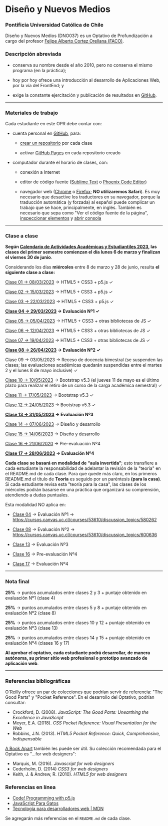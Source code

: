 # Diseño y Nuevos Medios

### Pontificia Universidad Católica de Chile

Diseño y Nuevos Medios (DNO037) es un Optativo de Profundización a cargo del profesor [Felipe Alberto Cortez Orellana (FACO)](https://faco.cl/).

### Descripción abreviada

- conserva su nombre desde el año 2010, pero no conserva el mismo programa (en la práctica);

- hoy por hoy ofrece una introducción al desarrollo de Aplicaciones Web, por la vía del FrontEnd; y

- exige la constante ejercitación y publicación de resultados en [GitHub](https://github.com/).

- - - - - - - - - -

### Materiales de trabajo

Cada estudiante en este OPR debe contar con:

- cuenta personal en [GitHub](https://github.com/join), para:

  - [crear un repositorio](https://docs.github.com/es/get-started/quickstart/create-a-repo) por cada clase

  - activar [GitHub Pages](https://docs.github.com/es/pages/getting-started-with-github-pages/creating-a-github-pages-site) en cada repositorio creado

- computador durante el horario de clases, con:

  - conexión a Internet

  - editor de código fuente ([Sublime Text](https://www.sublimetext.com/) o [Phoenix Code Editor](https://phcode.dev/))

  - navegador web ([Chrome](https://www.google.com/intl/es-419/chrome/) o [Firefox](https://www.mozilla.org/es-CL/firefox/new/); **NO utilizaremos Safari**). Es muy necesario que desactive los traductores en su navegador, porque la traducción automática (y forzada) al español puede complicar un trabajo que se hace, principalmente, en inglés. También es necesario que sepa como "Ver el código fuente de la página", [inspeccionar elementos](https://support.hostinger.es/es/articles/2333029-como-inspeccionar-los-elementos-del-sitio-web) y [abrir consola](https://transferwise.com/es/help/articles/2954851/como-abrir-la-consola-de-tu-navegador)




- - - - - - - - -

### Clase a clase

**Según [Calendario de Actividades Académicas y Estudiantiles 2023](https://registrosacademicos.uc.cl/wp-content/uploads/2022/11/Calendario-Academico-2023.pdf), las clases del primer semestre comienzan el día lunes 6 de marzo y finalizan el viernes 30 de junio**. 

Considerando los días **miércoles** entre 8 de marzo y 28 de junio, resulta **el siguiente clase a clase:**

[Clase 01 → 08/03/2023](https://github.com/profesorfaco/dno037-2023/tree/main/clase-01) → HTML5 + CSS3 + p5.js ✓

[Clase 02 → 15/03/2023](https://github.com/profesorfaco/dno037-2023/tree/main/clase-02) → HTML5 + CSS3 + p5.js ✓

[Clase 03 → 22/03/2023](https://github.com/profesorfaco/dno037-2023/tree/main/clase-03) → HTML5 + CSS3 + p5.js ✓

**[Clase 04 → 29/03/2023](https://github.com/profesorfaco/dno037-2023/tree/main/clase-04) → Evaluación Nº1 ✓**

[Clase 05 → 05/04/2023](https://github.com/profesorfaco/dno037-2023/tree/main/clase-05) → HTML5 + CSS3 + otras bibliotecas de JS ✓

[Clase 06 → 12/04/2023](https://github.com/profesorfaco/dno037-2023/tree/main/clase-06) → HTML5 + CSS3 + otras bibliotecas de JS ✓

[Clase 07 → 19/04/2023](https://github.com/profesorfaco/dno037-2023/tree/main/clase-07) → HTML5 + CSS3 + otras bibliotecas de JS ✓

**[Clase 08 → 26/04/2023](https://github.com/profesorfaco/dno037-2023/tree/main/clase-08) → Evaluación Nº2 ✓**

Clase 09 → 03/05/2023 → Receso de docencia bimestral (se suspenden las clases; las evaluaciones académicas quedarán suspendidas entre el martes 2 y el lunes 8 de mayo inclusive) ✓

[Clase 10 → 10/05/2023](https://github.com/profesorfaco/dno037-2023/tree/main/clase-10) → Bootstrap v5.3 (el jueves 11 de mayo es el último plazo para realizar el retiro de un curso de la carga académica semestral) ✓

[Clase 11 → 17/05/2023](https://github.com/profesorfaco/dno037-2023/tree/main/clase-11) → Bootstrap v5.3 ✓

[Clase 12 → 24/05/2023](https://github.com/profesorfaco/dno037-2023/tree/main/clase-12) → Bootstrap v5.3 ✓

**[Clase 13 → 31/05/2023](https://github.com/profesorfaco/dno037-2023/tree/main/clase-13) → Evaluación Nº3**

[Clase 14 → 07/06/2023](https://github.com/profesorfaco/dno037-2023/tree/main/clase-14) → Diseño y desarrollo

[Clase 15 → 14/06/2023](https://github.com/profesorfaco/dno037-2023/tree/main/clase-15) → Diseño y desarrollo

[Clase 16 → 21/06/2020](https://github.com/profesorfaco/dno037-2023/tree/main/clase-16) → Pre-evaluación Nº4

**[Clase 17 → 28/06/2023](https://github.com/profesorfaco/dno037-2023/tree/main/clase-17) → Evaluación Nº4**


**Cada clase se basará en modalidad de “aula invertida”**; esto transfiere a cada estudiante la responsabilidad de adelantar la revisión de la "teoría" en el README.md de cada clase. Para que quede más claro, en los primeros README.md el título de **Teoría** es seguido por un paréntesis **(para la casa)**. Si cada estudiante revisa esta "teoría para la casa", las clases de los miércoles podrán basarse en una práctica que organizará su comprensión, atendiendo a dudas puntuales.

Esta modalidad NO aplica en:

- [Clase 04](https://github.com/profesorfaco/dno037-2023/tree/main/clase-04) → Evaluación Nº1 → https://cursos.canvas.uc.cl/courses/53610/discussion_topics/580262

- [Clase 08](https://github.com/profesorfaco/dno037-2023/tree/main/clase-08) → Evaluación Nº2 → https://cursos.canvas.uc.cl/courses/53610/discussion_topics/600636

- [Clase 13](https://github.com/profesorfaco/dno037-2023/tree/main/clase-13) → Evaluación Nº3

- [Clase 16](https://github.com/profesorfaco/dno037-2023/tree/main/clase-16) → Pre-evaluación Nº4

- [Clase 17](https://github.com/profesorfaco/dno037-2023/tree/main/clase-17) → Evaluación Nº4

- - - - - - - -

### Nota final

**25%** → puntos acumulados entre clases 2 y 3 + puntaje obtenido en evaluación Nº1 (clase 4)

**25%** → puntos acumulados entre clases 5 y 8 + puntaje obtenido en evaluación Nº2 (clase 8)

**25%** → puntos acumulados entre clases 10 y 12 + puntaje obtenido en evaluación Nº3 (clase 13)

**25%** → puntos acumulados entre clases 14 y 15 + puntaje obtenido en evaluación Nº4 (clases 16 y 17)

**Al aprobar el optativo, cada estudiante podrá desarrollar, de manera autónoma, su primer sitio web profesional o prototipo avanzado de aplicación web**.

- - - - - - - 

### Referencias bibliográficas

[O'Reilly](http://shop.oreilly.com/) ofrece un par de colecciones que podrían servir de referencia: "The Good Parts" y "Pocket Reference". En el desarrollo del Optativo, podrían consultar: 

- Crockford, D. (2008). *JavaScript: The Good Parts: Unearthing the Excellence in JavaScript*
- Meyer, E.A. (2018). *CSS Pocket Reference: Visual Presentation for the Web*
- Robbins, J.N. (2013). *HTML5 Pocket Reference: Quick, Comprehensive, Indispensable*

[A Book Apart](https://abookapart.com/) también les puede ser útil. Su colección recomendada para el Optativo es "…for web designers":

- Marquis, M. (2016). *Javascript for web designers*
- Cederholm, D. (2014) *CSS3 for web designers*
- Keith, J. & Andrew, R. (2010). *HTML5 for web designers*

### Referencias en línea

- [Code! Programming with p5.js](https://youtube.com/playlist?list=PLRqwX-V7Uu6Zy51Q-x9tMWIv9cueOFTFA)
- [JavaScript Para Gatos](https://jsparagatos.com/)
- [Tecnología para desarrolladores web | MDN](https://developer.mozilla.org/es/docs/Web)

Se agregarán más referencias en el `README.md` de cada clase.

